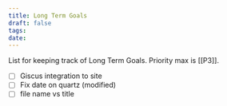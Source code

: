 ```yaml
---
title: Long Term Goals
draft: false
tags: 
date:
---
```

List for keeping track of Long Term Goals. Priority max is [[P3]].

- [ ] Giscus integration to site
- [ ] Fix date on quartz (modified)
- [ ] file name vs title
